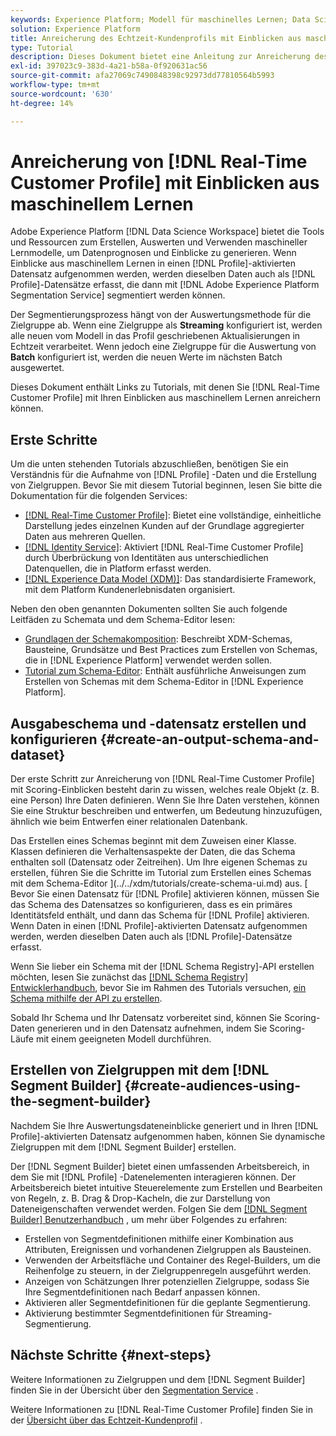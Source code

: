 ```yaml
---
keywords: Experience Platform; Modell für maschinelles Lernen; Data Science Workspace; Echtzeit-Kundenprofil; beliebte Themen; Einblicke in maschinelles Lernen
solution: Experience Platform
title: Anreicherung des Echtzeit-Kundenprofils mit Einblicken aus maschinellem Lernen
type: Tutorial
description: Dieses Dokument bietet eine Anleitung zur Anreicherung des Echtzeit-Kundenprofils mit Einblicken aus maschinellem Lernen.
exl-id: 397023c9-383d-4a21-b58a-0f920631ac56
source-git-commit: afa27069c7490848398c92973dd77810564b5993
workflow-type: tm+mt
source-wordcount: '630'
ht-degree: 14%

---
```


# Anreicherung von [!DNL Real-Time Customer Profile] mit Einblicken aus maschinellem Lernen

Adobe Experience Platform [!DNL Data Science Workspace] bietet die Tools und Ressourcen zum Erstellen, Auswerten und Verwenden maschineller Lernmodelle, um Datenprognosen und Einblicke zu generieren. Wenn Einblicke aus maschinellem Lernen in einen [!DNL Profile]-aktivierten Datensatz aufgenommen werden, werden dieselben Daten auch als [!DNL Profile]-Datensätze erfasst, die dann mit [!DNL Adobe Experience Platform Segmentation Service] segmentiert werden können.

Der Segmentierungsprozess hängt von der Auswertungsmethode für die Zielgruppe ab. Wenn eine Zielgruppe als **Streaming** konfiguriert ist, werden alle neuen vom Modell in das Profil geschriebenen Aktualisierungen in Echtzeit verarbeitet. Wenn jedoch eine Zielgruppe für die Auswertung von **Batch** konfiguriert ist, werden die neuen Werte im nächsten Batch ausgewertet.

Dieses Dokument enthält Links zu Tutorials, mit denen Sie [!DNL Real-Time Customer Profile] mit Ihren Einblicken aus maschinellem Lernen anreichern können.

## Erste Schritte

Um die unten stehenden Tutorials abzuschließen, benötigen Sie ein Verständnis für die Aufnahme von [!DNL Profile] -Daten und die Erstellung von Zielgruppen. Bevor Sie mit diesem Tutorial beginnen, lesen Sie bitte die Dokumentation für die folgenden Services:

- [[!DNL Real-Time Customer Profile]](../../profile/home.md): Bietet eine vollständige, einheitliche Darstellung jedes einzelnen Kunden auf der Grundlage aggregierter Daten aus mehreren Quellen.
- [[!DNL Identity Service]](../../identity-service/home.md): Aktiviert [!DNL Real-Time Customer Profile] durch Überbrückung von Identitäten aus unterschiedlichen Datenquellen, die in Platform erfasst werden.
- [[!DNL Experience Data Model (XDM)]](../../xdm/home.md): Das standardisierte Framework, mit dem Platform Kundenerlebnisdaten organisiert.

Neben den oben genannten Dokumenten sollten Sie auch folgende Leitfäden zu Schemata und dem Schema-Editor lesen:

- [Grundlagen der Schemakomposition](../../xdm/schema/composition.md): Beschreibt XDM-Schemas, Bausteine, Grundsätze und Best Practices zum Erstellen von Schemas, die in [!DNL Experience Platform] verwendet werden sollen.
- [Tutorial zum Schema-Editor](../../xdm/tutorials/create-schema-ui.md): Enthält ausführliche Anweisungen zum Erstellen von Schemas mit dem Schema-Editor in [!DNL Experience Platform].

## Ausgabeschema und -datensatz erstellen und konfigurieren {#create-an-output-schema-and-dataset}

Der erste Schritt zur Anreicherung von [!DNL Real-Time Customer Profile] mit Scoring-Einblicken besteht darin zu wissen, welches reale Objekt (z. B. eine Person) Ihre Daten definieren. Wenn Sie Ihre Daten verstehen, können Sie eine Struktur beschreiben und entwerfen, um Bedeutung hinzuzufügen, ähnlich wie beim Entwerfen einer relationalen Datenbank.

Das Erstellen eines Schemas beginnt mit dem Zuweisen einer Klasse. Klassen definieren die Verhaltensaspekte der Daten, die das Schema enthalten soll (Datensatz oder Zeitreihen). Um Ihre eigenen Schemas zu erstellen, führen Sie die Schritte im Tutorial zum Erstellen eines Schemas mit dem Schema-Editor ](../../xdm/tutorials/create-schema-ui.md) aus. [ Bevor Sie einen Datensatz für [!DNL Profile] aktivieren können, müssen Sie das Schema des Datensatzes so konfigurieren, dass es ein primäres Identitätsfeld enthält, und dann das Schema für [!DNL Profile] aktivieren. Wenn Daten in einen [!DNL Profile]-aktivierten Datensatz aufgenommen werden, werden dieselben Daten auch als [!DNL Profile]-Datensätze erfasst.

Wenn Sie lieber ein Schema mit der [!DNL Schema Registry]-API erstellen möchten, lesen Sie zunächst das [[!DNL Schema Registry] Entwicklerhandbuch](../../xdm/api/getting-started.md), bevor Sie im Rahmen des Tutorials versuchen, [ein Schema mithilfe der API zu erstellen](../../xdm/tutorials/create-schema-api.md).

Sobald Ihr Schema und Ihr Datensatz vorbereitet sind, können Sie Scoring-Daten generieren und in den Datensatz aufnehmen, indem Sie Scoring-Läufe mit einem geeigneten Modell durchführen.

## Erstellen von Zielgruppen mit dem [!DNL Segment Builder] {#create-audiences-using-the-segment-builder}

Nachdem Sie Ihre Auswertungsdateneinblicke generiert und in Ihren [!DNL Profile]-aktivierten Datensatz aufgenommen haben, können Sie dynamische Zielgruppen mit dem [!DNL Segment Builder] erstellen.

Der [!DNL Segment Builder] bietet einen umfassenden Arbeitsbereich, in dem Sie mit [!DNL Profile] -Datenelementen interagieren können. Der Arbeitsbereich bietet intuitive Steuerelemente zum Erstellen und Bearbeiten von Regeln, z. B. Drag &amp; Drop-Kacheln, die zur Darstellung von Dateneigenschaften verwendet werden. Folgen Sie dem [[!DNL Segment Builder] Benutzerhandbuch](../../segmentation/ui/segment-builder.md) , um mehr über Folgendes zu erfahren:

- Erstellen von Segmentdefinitionen mithilfe einer Kombination aus Attributen, Ereignissen und vorhandenen Zielgruppen als Bausteinen.
- Verwenden der Arbeitsfläche und Container des Regel-Builders, um die Reihenfolge zu steuern, in der Zielgruppenregeln ausgeführt werden.
- Anzeigen von Schätzungen Ihrer potenziellen Zielgruppe, sodass Sie Ihre Segmentdefinitionen nach Bedarf anpassen können.
- Aktivieren aller Segmentdefinitionen für die geplante Segmentierung.
- Aktivierung bestimmter Segmentdefinitionen für Streaming-Segmentierung.

## Nächste Schritte {#next-steps}

Weitere Informationen zu Zielgruppen und dem [!DNL Segment Builder] finden Sie in der Übersicht über den [Segmentation Service](../../segmentation/home.md) .

Weitere Informationen zu [!DNL Real-Time Customer Profile] finden Sie in der [Übersicht über das Echtzeit-Kundenprofil](../../profile/home.md) .
